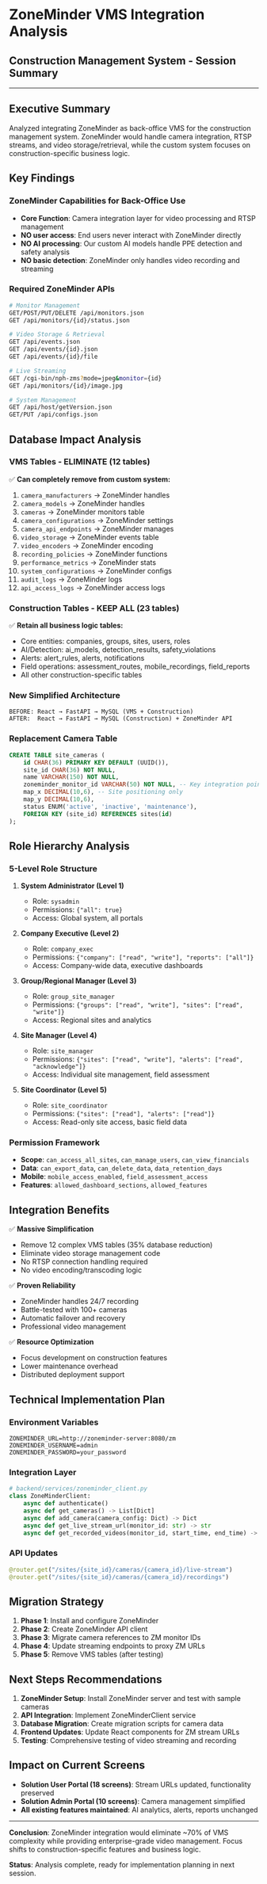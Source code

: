 # ZoneMinder VMS Integration Analysis
## Construction Management System - Session Summary

---

## **Executive Summary**

Analyzed integrating ZoneMinder as back-office VMS for the construction management system. ZoneMinder would handle camera integration, RTSP streams, and video storage/retrieval, while the custom system focuses on construction-specific business logic.

## **Key Findings**

### **ZoneMinder Capabilities for Back-Office Use**
- **Core Function**: Camera integration layer for video processing and RTSP management
- **NO user access**: End users never interact with ZoneMinder directly
- **NO AI processing**: Our custom AI models handle PPE detection and safety analysis
- **NO basic detection**: ZoneMinder only handles video recording and streaming

### **Required ZoneMinder APIs**
```bash
# Monitor Management
GET/POST/PUT/DELETE /api/monitors.json
GET /api/monitors/{id}/status.json

# Video Storage & Retrieval  
GET /api/events.json
GET /api/events/{id}.json
GET /api/events/{id}/file

# Live Streaming
GET /cgi-bin/nph-zms?mode=jpeg&monitor={id}
GET /api/monitors/{id}/image.jpg

# System Management
GET /api/host/getVersion.json
GET/PUT /api/configs.json
```

## **Database Impact Analysis**

### **VMS Tables - ELIMINATE (12 tables)**
✅ **Can completely remove from custom system:**
1. `camera_manufacturers` → ZoneMinder handles
2. `camera_models` → ZoneMinder handles  
3. `cameras` → ZoneMinder monitors table
4. `camera_configurations` → ZoneMinder settings
5. `camera_api_endpoints` → ZoneMinder manages
6. `video_storage` → ZoneMinder events table
7. `video_encoders` → ZoneMinder encoding
8. `recording_policies` → ZoneMinder functions
9. `performance_metrics` → ZoneMinder stats
10. `system_configurations` → ZoneMinder configs
11. `audit_logs` → ZoneMinder logs
12. `api_access_logs` → ZoneMinder access logs

### **Construction Tables - KEEP ALL (23 tables)**
✅ **Retain all business logic tables:**
- Core entities: companies, groups, sites, users, roles
- AI/Detection: ai_models, detection_results, safety_violations
- Alerts: alert_rules, alerts, notifications
- Field operations: assessment_routes, mobile_recordings, field_reports
- All other construction-specific tables

### **New Simplified Architecture**
```
BEFORE: React → FastAPI → MySQL (VMS + Construction)
AFTER:  React → FastAPI → MySQL (Construction) + ZoneMinder API
```

### **Replacement Camera Table**
```sql
CREATE TABLE site_cameras (
    id CHAR(36) PRIMARY KEY DEFAULT (UUID()),
    site_id CHAR(36) NOT NULL,
    name VARCHAR(150) NOT NULL,
    zoneminder_monitor_id VARCHAR(50) NOT NULL, -- Key integration point
    map_x DECIMAL(10,6), -- Site positioning only
    map_y DECIMAL(10,6),
    status ENUM('active', 'inactive', 'maintenance'),
    FOREIGN KEY (site_id) REFERENCES sites(id)
);
```

## **Role Hierarchy Analysis**

### **5-Level Role Structure**
1. **System Administrator (Level 1)**
   - Role: `sysadmin`
   - Permissions: `{"all": true}`
   - Access: Global system, all portals

2. **Company Executive (Level 2)**
   - Role: `company_exec`  
   - Permissions: `{"company": ["read", "write"], "reports": ["all"]}`
   - Access: Company-wide data, executive dashboards

3. **Group/Regional Manager (Level 3)**
   - Role: `group_site_manager`
   - Permissions: `{"groups": ["read", "write"], "sites": ["read", "write"]}`
   - Access: Regional sites and analytics

4. **Site Manager (Level 4)**
   - Role: `site_manager`
   - Permissions: `{"sites": ["read", "write"], "alerts": ["read", "acknowledge"]}`
   - Access: Individual site management, field assessment

5. **Site Coordinator (Level 5)**
   - Role: `site_coordinator`
   - Permissions: `{"sites": ["read"], "alerts": ["read"]}`
   - Access: Read-only site access, basic field data

### **Permission Framework**
- **Scope**: `can_access_all_sites`, `can_manage_users`, `can_view_financials`
- **Data**: `can_export_data`, `can_delete_data`, `data_retention_days`
- **Mobile**: `mobile_access_enabled`, `field_assessment_access`
- **Features**: `allowed_dashboard_sections`, `allowed_features`

## **Integration Benefits**

✅ **Massive Simplification**
- Remove 12 complex VMS tables (35% database reduction)
- Eliminate video storage management code
- No RTSP connection handling required
- No video encoding/transcoding logic

✅ **Proven Reliability**
- ZoneMinder handles 24/7 recording
- Battle-tested with 100+ cameras
- Automatic failover and recovery
- Professional video management

✅ **Resource Optimization**
- Focus development on construction features
- Lower maintenance overhead
- Distributed deployment support

## **Technical Implementation Plan**

### **Environment Variables**
```env
ZONEMINDER_URL=http://zoneminder-server:8080/zm
ZONEMINDER_USERNAME=admin
ZONEMINDER_PASSWORD=your_password
```

### **Integration Layer**
```python
# backend/services/zoneminder_client.py
class ZoneMinderClient:
    async def authenticate()
    async def get_cameras() -> List[Dict]
    async def add_camera(camera_config: Dict) -> Dict
    async def get_live_stream_url(monitor_id: str) -> str
    async def get_recorded_videos(monitor_id, start_time, end_time) -> List[Dict]
```

### **API Updates**
```python
@router.get("/sites/{site_id}/cameras/{camera_id}/live-stream")
@router.get("/sites/{site_id}/cameras/{camera_id}/recordings") 
```

## **Migration Strategy**

1. **Phase 1**: Install and configure ZoneMinder
2. **Phase 2**: Create ZoneMinder API client
3. **Phase 3**: Migrate camera references to ZM monitor IDs
4. **Phase 4**: Update streaming endpoints to proxy ZM URLs
5. **Phase 5**: Remove VMS tables (after testing)

## **Next Steps Recommendations**

1. **ZoneMinder Setup**: Install ZoneMinder server and test with sample cameras
2. **API Integration**: Implement ZoneMinderClient service
3. **Database Migration**: Create migration scripts for camera data
4. **Frontend Updates**: Update React components for ZM stream URLs
5. **Testing**: Comprehensive testing of video streaming and recording

## **Impact on Current Screens**

- **Solution User Portal (18 screens)**: Stream URLs updated, functionality preserved
- **Solution Admin Portal (10 screens)**: Camera management simplified
- **All existing features maintained**: AI analytics, alerts, reports unchanged

---

**Conclusion**: ZoneMinder integration would eliminate ~70% of VMS complexity while providing enterprise-grade video management. Focus shifts to construction-specific features and business logic.

**Status**: Analysis complete, ready for implementation planning in next session.